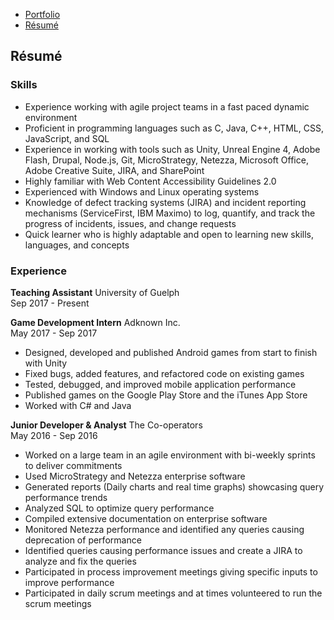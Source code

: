 <ul class="nav">
  <li class="nav"><a href="index.html">Portfolio</a></li>
  <li class="nav"><a href="resume.html">Résumé</a></li>
</ul>

## Résumé
### Skills

- Experience working with agile project teams in a fast paced dynamic environment
- Proficient in programming languages such as C, Java, C++, HTML, CSS, JavaScript, and SQL
- Experience in working with tools such as Unity, Unreal Engine 4, Adobe Flash, Drupal, Node.js, Git, MicroStrategy, Netezza, Microsoft Office, Adobe Creative Suite, JIRA, and SharePoint
- Highly familiar with Web Content Accessibility Guidelines 2.0
- Experienced with Windows and Linux operating systems
- Knowledge of defect tracking systems (JIRA) and incident reporting mechanisms (ServiceFirst, IBM Maximo) to log, quantify, and track the progress of incidents, issues, and change requests
- Quick learner who is highly adaptable and open to learning new skills, languages, and concepts

### Experience

**Teaching Assistant**
University of Guelph  
Sep 2017 - Present  

**Game Development Intern**
Adknown Inc.  
May 2017 - Sep 2017  
- Designed, developed and published Android games from start to finish with Unity
- Fixed bugs, added features, and refactored code on existing games
- Tested, debugged, and improved mobile application performance
- Published games on the Google Play Store and the iTunes App Store
- Worked with C# and Java

**Junior Developer & Analyst**
The Co-operators  
May 2016 - Sep 2016  
- Worked on a large team in an agile environment with bi-weekly sprints to deliver commitments
- Used MicroStrategy and Netezza enterprise software
- Generated reports (Daily charts and real time graphs) showcasing query performance trends
- Analyzed SQL to optimize query performance
- Compiled extensive documentation on enterprise software
- Monitored Netezza performance and identified any queries causing deprecation of performance
- Identified queries causing performance issues and create a JIRA to analyze and fix the queries
- Participated in process improvement meetings giving specific inputs to improve performance
- Participated in daily scrum meetings and at times volunteered to run the scrum meetings